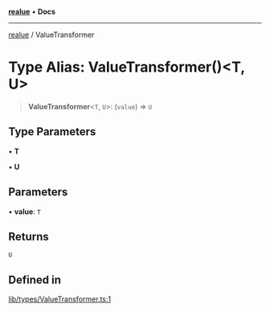 [**realue**](../README.md) • **Docs**

***

[realue](../README.md) / ValueTransformer

# Type Alias: ValueTransformer()\<T, U\>

> **ValueTransformer**\<`T`, `U`\>: (`value`) => `U`

## Type Parameters

• **T**

• **U**

## Parameters

• **value**: `T`

## Returns

`U`

## Defined in

[lib/types/ValueTransformer.ts:1](https://github.com/nevoland/realue/blob/bda2c81a122722d2211255b398b35c625b1e6a1c/lib/types/ValueTransformer.ts#L1)
